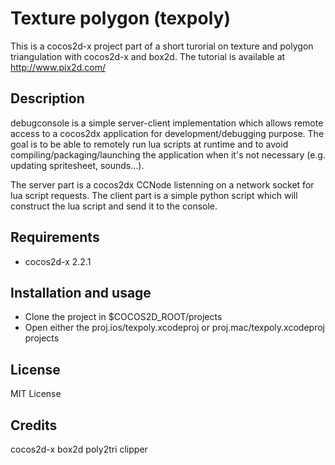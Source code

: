 Texture polygon (texpoly)
=========================

This is a cocos2d-x project part of a short turorial on texture and polygon triangulation with cocos2d-x and box2d. The tutorial is available at http://www.pix2d.com/

## Description

debugconsole is a simple server-client implementation which allows remote access to a cocos2dx application for development/debugging purpose. The goal is to be able to remotely run lua scripts at runtime and to avoid  compiling/packaging/launching the application when it's not necessary (e.g. updating spritesheet, sounds...).

The server part is a cocos2dx CCNode listenning on a network socket for lua script requests. The client part is a simple python script which will construct the lua script and send it to the console.

## Requirements

* cocos2d-x 2.2.1

## Installation and usage
* Clone the project in $COCOS2D_ROOT/projects
* Open either the proj.ios/texpoly.xcodeproj or proj.mac/texpoly.xcodeproj projects

## License

MIT License

## Credits
cocos2d-x
box2d
poly2tri
clipper
